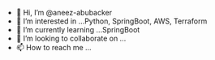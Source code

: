 - 👋 Hi, I’m @aneez-abubacker
- 👀 I’m interested in ...Python, SpringBoot, AWS, Terraform
- 🌱 I’m currently learning ...SpringBoot
- 💞️ I’m looking to collaborate on ...
- 📫 How to reach me ...

<!---
aneez-abubacker/aneez-abubacker is a ✨ special ✨ repository because its `README.md` (this file) appears on your GitHub profile.
You can click the Preview link to take a look at your changes.
--->
